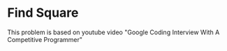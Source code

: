 # Find Square
This problem is based on youtube video "Google Coding Interview With A Competitive Programmer" 